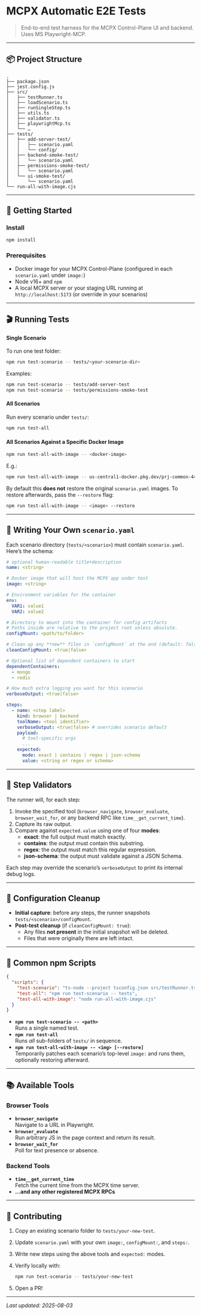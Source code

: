 # MCPX Automatic E2E Tests

> End-to-end test harness for the MCPX Control-Plane UI and backend. Uses MS Playwright-MCP.

---

## 📦 Project Structure

```
.
├── package.json
├── jest.config.js
├── src/
│   ├── testRunner.ts
│   ├── loadScenario.ts
│   ├── runSingleStep.ts
│   ├── utils.ts
│   ├── validator.ts
│   ├── playwrightMcp.ts
│   └── …
├── tests/
│   ├── add-server-test/
│   │   ├── scenario.yaml
│   │   └── config/
│   ├── backend-smoke-test/
│   │   └── scenario.yaml
│   ├── permissions-smoke-test/
│   │   └── scenario.yaml
│   └── ui-smoke-test/
│       └── scenario.yaml
└── run-all-with-image.cjs
```

---

## 🚀 Getting Started

### Install

```bash
npm install
```

### Prerequisites

- Docker image for your MCPX Control-Plane (configured in each `scenario.yaml` under `image:`)
- Node v16+ and `npm`
- A local MCPX server or your staging URL running at `http://localhost:5173` (or override in your scenarios)

---

## 🎬 Running Tests

#### Single Scenario

To run one test folder:

```bash
npm run test-scenario -- tests/<your-scenario-dir>
```

Examples:

```bash
npm run test-scenario -- tests/add-server-test
npm run test-scenario -- tests/permissions-smoke-test
```

#### All Scenarios

Run every scenario under `tests/`:

```bash
npm run test-all
```

#### All Scenarios Against a Specific Docker Image

```bash
npm run test-all-with-image -- <docker-image>
```

E.g.:

```bash
npm run test-all-with-image -- us-central1-docker.pkg.dev/prj-common-442813/mcpx/mcpx:v0.2.3
```

By default this **does not** restore the original `scenario.yaml` images. To restore afterwards, pass the `--restore` flag:

```bash
npm run test-all-with-image -- <image> --restore
```

---

## 📝 Writing Your Own `scenario.yaml`

Each scenario directory (`tests/<scenario>`) must contain `scenario.yaml`. Here’s the schema:

```yaml
# optional human‐readable title+description
name: <string>

# Docker image that will host the MCPX app under test
image: <string>

# Environment variables for the container
env:
  VAR1: value1
  VAR2: value2

# Directory to mount into the container for config artifacts
# Paths inside are relative to the project root unless absolute.
configMount: <path/to/folder>

# Clean up any **new** files in `configMount` at the end (default: false)
cleanConfigMount: <true|false>

# Optional list of dependent containers to start
dependentContainers:
  - mongo
  - redis

# How much extra logging you want for this scenario
verboseOutput: <true|false>

steps:
  - name: <step label>
    kind: browser | backend
    toolName: <tool identifier>
    verboseOutput: <true|false> # overrides scenario default
    payload:
      # tool‐specific args
      ...
    expected:
      mode: exact | contains | regex | json-schema
      value: <string or regex or schema>
```

---

## 🔧 Step Validators

The runner will, for each step:

1. Invoke the specified tool (`browser_navigate`, `browser_evaluate`, `browser_wait_for`, or any backend RPC like `time__get_current_time`).
2. Capture its raw output.
3. Compare against `expected.value` using one of four **modes**:
   - **exact**: the full output must match exactly.
   - **contains**: the output must contain this substring.
   - **regex**: the output must match this regular expression.
   - **json-schema**: the output must validate against a JSON Schema.

Each step may override the scenario’s `verboseOutput` to print its internal debug logs.

---

## 🧹 Configuration Cleanup

- **Initial capture**: before any steps, the runner snapshots `tests/<scenario>/configMount`.
- **Post-test cleanup** (if `cleanConfigMount: true`):
  - Any files **not present** in the initial snapshot will be deleted.
  - Files that were originally there are left intact.

---

## 🚩 Common npm Scripts

```json
{
  "scripts": {
    "test-scenario": "ts-node --project tsconfig.json src/testRunner.ts",
    "test-all": "npm run test-scenario -- tests",
    "test-all-with-image": "node run-all-with-image.cjs"
  }
}
```

- **`npm run test-scenario -- <path>`**  
  Runs a single named test.
- **`npm run test-all`**  
  Runs _all_ sub-folders of `tests/` in sequence.
- **`npm run test-all-with-image -- <img> [--restore]`**  
  Temporarily patches each scenario’s top-level `image:` and runs them, optionally restoring afterward.

---

## 📚 Available Tools

### Browser Tools

- **`browser_navigate`**  
  Navigate to a URL in Playwright.
- **`browser_evaluate`**  
  Run arbitrary JS in the page context and return its result.
- **`browser_wait_for`**  
  Poll for text presence or absence.

### Backend Tools

- **`time__get_current_time`**  
  Fetch the current time from the MCPX time server.
- **…and any other registered MCPX RPCs**

---

## 🤝 Contributing

1. Copy an existing scenario folder to `tests/your-new-test`.
2. Update `scenario.yaml` with your own `image:`, `configMount:`, and `steps:`.
3. Write new steps using the above tools and `expected:` modes.
4. Verify locally with:

   ```bash
   npm run test-scenario -- tests/your-new-test
   ```

5. Open a PR!

---

_Last updated: 2025-08-03_
